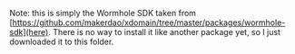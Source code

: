 Note: this is simply the Wormhole SDK taken from [https://github.com/makerdao/xdomain/tree/master/packages/wormhole-sdk](here).
There is no way to install it like another package yet, so I just downloaded it to this folder.
